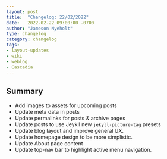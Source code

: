```yaml
---
layout: post
title:  "Changelog: 22/02/2022"
date:   2022-02-22 09:00:00 -0700
author: "Jameson Nyeholt"
type: changelog
category: changelog
tags:
- layout-updates
- wiki
- weblog
- Cascadia
---
```


## Summary
- Add images to assets for upcoming posts
- Update meta data in posts
- Update permalinks for posts & archive pages
- Update posts to use Jeykll new `jekyll-picture-tag` presets
- Update blog layout and improve general UX.
- Update homepage design to be more simplistic.
- Update About page content
- Update top-nav bar to highlight active menu navigation.
